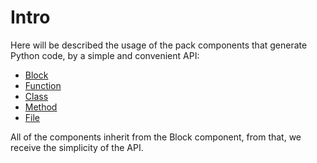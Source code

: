 # Intro

Here will be described the usage of the pack components that generate Python code, 
by a simple and convenient API:

* [Block](../block_component)
* [Function](../function_component)
* [Class](../class_component)
* [Method](../method_component)
* [File](../file_component)

All of the components inherit from the Block component,
from that, we receive the simplicity of the API.
